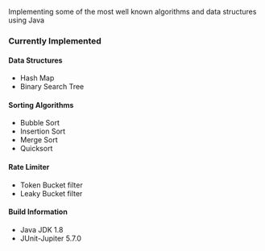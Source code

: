 Implementing some of the most well known algorithms and data structures using Java


### Currently Implemented

#### Data Structures
* Hash Map
* Binary Search Tree

#### Sorting Algorithms
* Bubble Sort
* Insertion Sort
* Merge Sort
* Quicksort

#### Rate Limiter
* Token Bucket filter
* Leaky Bucket filter

#### Build Information
* Java JDK 1.8
* JUnit-Jupiter 5.7.0
